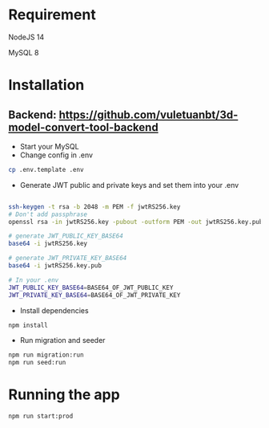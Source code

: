 # Requirement

NodeJS 14

MySQL 8

# Installation

## Backend: https://github.com/vuletuanbt/3d-model-convert-tool-backend

- Start your MySQL
- Change config in .env

```bash
cp .env.template .env

```

- Generate JWT public and private keys and set them into your .env

```bash

ssh-keygen -t rsa -b 2048 -m PEM -f jwtRS256.key
# Don't add passphrase
openssl rsa -in jwtRS256.key -pubout -outform PEM -out jwtRS256.key.pub

# generate JWT_PUBLIC_KEY_BASE64
base64 -i jwtRS256.key

# generate JWT_PRIVATE_KEY_BASE64
base64 -i jwtRS256.key.pub
```

```bash
# In your .env
JWT_PUBLIC_KEY_BASE64=BASE64_OF_JWT_PUBLIC_KEY
JWT_PRIVATE_KEY_BASE64=BASE64_OF_JWT_PRIVATE_KEY
```

- Install dependencies

```bash
npm install 
```

- Run migration and seeder

```bash
npm run migration:run
npm run seed:run
```


# ****Running the app****

```bash
npm run start:prod
```
